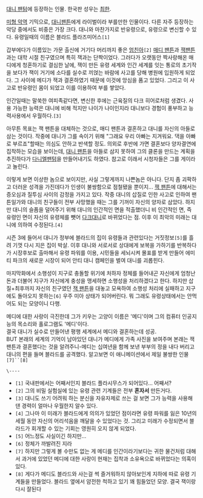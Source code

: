 [대니 팬텀](%EB%8C%80%EB%8B%88%20%ED%8C%AC%ED%85%80.md)에 등장하는 인물. 한국판 성우는
[최한](%EC%B5%9C%ED%95%9C.md).

[미형 악역](%EB%AF%B8%ED%98%95%20%EC%95%85%EC%97%AD.md) 기믹으로, [대니팬튼](%EB%8C%80%EB%8B%88%20%ED%8C%AC%ED%8A%BC.md)에게 라이벌이라 부를만한 인물이다. 다른 자주
등장하는 악당 중에서도 비중은 가장 크다. 대니와 마찬가지로 반유령으로, 유령으로 변신할 수 있다. 유령일때의 이름은 블라드
플라즈미어스`[1]`

갑부에다가 이름있는 가문 출신에 거기다 머리까지 좋은 [엄친아](%EC%97%84%EC%B9%9C%EC%95%84.md)`[2]`
[매디 팬튼](%EB%A7%A4%EB%94%94%20%ED%8C%AC%ED%8A%BC.md)과 [잭팬튼](%EC%9E%AD%20%ED%8C%AC%ED%8A%BC.md)과는 대학 시절 친구였으며 특히 잭과는 단짝이었다. 그러다가
오랫동안 짝사랑해온 매디에게 청혼하기로 결심한 날에, 잭이 만든 유령 세계와 인간 세계를 잇는 통로의 초기작을 보다가 잭이 거기에 소다를
실수로 끼얹는 바람에 사고를 당해 병원에 입원하게 되었다. 그 사이에 메디가 잭과 결혼하였기 때문에 이것에 앙심을 품고 있었다. 그리고 이
사고로 반유령인 몸이 되었고 이를 이용하여 부를 쌓았다.

인간일때는 말쑥한 여피족같다면, 변신한 후에는 근육질의 다크 히어로처럼 생겼다. 사용 가능한 능력은 대니에 비해 적지만 나이가 나이인지라
대니보다 경험이 풍부하고 능력사용에서 우월하다.`[3]`

아무튼 목표는 잭 팬튼을 대체하는 것으로, 매디 팬튼과 결혼하고 대니를 자신의 아들로 삼는 것이다. 작중에 대니가 그를 속이기 위해 "그래요
우리 아빠는 지겨워요. 댁을 아빠로 부르죠"할때는 의심도 안하고 반색할 정도. 의외로 후반에 가면 결혼보다 양자결연에 집착하는 모습을
보이는데, [대니 팬튼](%EB%8C%80%EB%8B%88%20%ED%8C%AC%ED%8A%BC.md)을 아들로 삼지 못하여 그의
클론을 만드는 계획을 추진하다가 [다니엘팬텀](%EB%8B%A4%EB%8B%88%EC%97%98%20%ED%8C%AC%ED%85%80.md)을 만들어내기도 하였다. 참고로
이래서 시청자들은 그를 게이라고 놀린다.

이렇게 보면 이상한 놈으로 보이지만, 사실 그렇게까지 나쁜놈은 아니다. 단지 좀 괴팍하고 더러운 성격을 가진데다가 인생이 불쌍함으로 점철됐을
뿐이지... [잭 팬튼](%EC%9E%AD%20%ED%8C%AC%ED%8A%BC.md)에 대해서는 증오심과 질투심 사이의 감정을 가지고
있다. 작중 대니의 삽질로 인한 사고로 인하여 팬튼일가와 대니의 친구들이 전부 사망했을 때는 그를 기꺼이 자신의 양자로 삼았다. 하지만
대니의 슬픔을 덜어주기 위해 대니의 인간적인 면을 적출했더니 비 인간적인 면, 즉 유령인 면이 자신의 유령체를 뺏어 [다크대니](%EB%8B%A4%ED%81%AC%20%EB%8C%80%EB%8B%88.md)로 바뀌었다는 점. 이후 이 최악의 미래는 대니에
의하여 수정된다.`[4]`

시즌 3에 들어서 대니가 정부에 블라드의 집이 유령들과 관련있다는 거짓정보`[5]`를 흘려 기껏 다시 지은 집이 박살. 이후 대니와 서로서로
상대에게 보복을 가하기를 반복하다가 시장후보로 출마해서 유령 파워를 이용, 시민들을 세뇌시켜 몰표를 받게 만들어 에미티 파크의 새로운 시장이
되어 안티 대니 캠페인을 벌여 대니를 괴롭힌다.

마지막화에서 소행성이 지구로 충돌할 위기에 처하자 정체를 들어내곤 자신에게 엄청난 돈과 더불어 지구가 자신에게 충성을 맹세하면 소행성을
처리하겠다고 한다. 하지만 삽질+최후까지 자신의 친구였던 [잭 팬튼](%EC%9E%AD%20%ED%8C%AC%ED%8A%BC.md)을
대놓고 모욕하여 소행성 처리에 실패하고 지구에도 돌아오지 못하는`[6]` 우주 미아 상태가 되어버린다. 뭐 그래도 유령상태에서는 안먹어도
되는 모양이니 다행.

메디에 대한 사랑이 극진한데 그가 키우는 고양이 이름은 '메디'이며 그의 컴퓨터 인공지능의 목소리와 홀로그램도 '메디'이다.  
결국 대니가 실수로 만들어낸 평행 세계에서 메디와 결혼하는데 성공.  
BUT 본래의 세계의 기억이 남아있던 대니가 메디에게 가족 사진을 보여주며 본래는 잭 팬튼과 결혼했다는 것을 알려주니-메디는 십여년을 함께
보낸 부부의 정을 내다 버리고 대니의 편을 들며 블라드를 공격했다. 알고보면 이 애니메이션에서 제일 불쌍한 인물`[7]``[8]`

`\----`

  * `[1]` 국내판에서는 어째서인지 블라드 플라시무스가 되어있다... 어째서?
  * `[2]` 그의 비밀 실험실에 있는 유령 관련 기계들은 전부 **혼자서** 만든거다.
  * `[3]` 대니도 쓰기 어려워 하는 분신을 자유자제로 쓰는 걸 보면 그가 능력을 사용해댄 경력이 얼마나 우월한지 알수 있다.
  * `[4]` 그나마 이 미래가 블라드에게 의의가 있었던 점이라면 유령 파워를 잃은 10년의 세월 동안 자신의 어리석음을 깨달을 수 있었다는 것. 그리고 미래가 수정되면서 블라드가 회개할 수 있는 기회는 영원히 오지 않게 되었다.
  * `[5]` 어느정도 사실이긴 하지만...
  * `[6]` 정체가 까발려진 지라
  * `[7]` 하지만 그렇게 볼 수만도 없는 게 메디를 인간이라기보다는 귀한 물건처럼 대해서 과거에 있었던 메디에 대한 사랑이 현재는 집착과 소유욕으로 바뀌었다는 의혹이 있다.
  * `[8]` 게다가 메디도 블라드와 사는걸 썩 즐거워하지 않아보인게 지하에 따로 유령 기계들을 만들었다. 블라드 옆에서 얌전한 척하고 있기 꽤 힘들었던 모양. 결국 잭이랑 다시 잘된다

